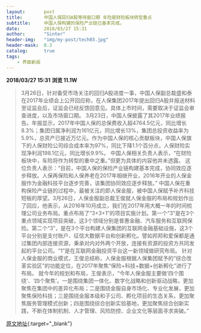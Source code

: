```yaml
---
layout:       post
title:        中国人保回归A股等待窗口期 车险是财险板块转型重点
subtitle:     中国人保构建的保险产业链已基本完成。
date:         2018/03/27 15:31
author:       "Sinter"
header-img:   "img/my-post/tech03.jpg"
header-mask:  0.3
catalog:      true
tags:
    - 界面新闻
---
```


**2018/03/27 15:31**  **浏览 11.1W**

> 3月26日，针对备受市场关注的回归A股进度一事，中国人保副总裁盛和泰在2017年业绩会上公开回应称，在人保集团2017年提出回归A股并报送材料至证监会后，证监会已经反馈回意见。具体上市时间，需要取决于证监会审查进度，以及市场窗口期。
3月23日，中国人保披露了其2017年业绩报告。年报显示，2017年中国人保的总保费收入超4764.5亿元，同比增长8.3%；集团归属净利润为161亿元，同比增长13%，集团总投资收益率为5.9%，总资产已接近万亿元。作为中国人保的核心贡献板块，中国人保旗下的人保财险公司综合成本率为97%，同比下降1.1个百分点，人保财险实现净利润198.1亿元，同比增长9.9%。
中国人保相关负责人表示，“在财险板块中，车险将作为转型的重中之重。”但更为具体的内容他并未透露。
这位负责人表示：“目前，中国人保的保险产业链构建基本完成，协同效应逐步释放。人保再保险和人保养老在2017年相继开业，2016年开业的人保金服作为金融科技平台逐步完善，该集团协同效应逐步释放。”
中国人保在重构保险产业链的过程中，最被关注的即人保金服，被中国人保赋予补齐科技短板的厚望。3月26日，人保金服副总裁王俊就人保金服的布局和规划作出了回应，他表示，从2016年10月成立，我们在2017年用大概一年的时间梳理公司业务布局。重点布局了“3+3+1”的项目实施计划。第一个“3”是在3个重点领域实现项目突破，这3个领域分别是普惠金融、汽车服务和互联网保险。第二个“3”，是在3个平台构建人保集团的互联网金融基础设施，这3个平台分别是支付账户、征信大数据平台和创新孵化。譬如邦邦和爱保都是通过集团内部连接资源，秉承对内对外两个开放，连接有资源的投资方共同发起的平台公司。“1”是在互联网金融投资平台这一新领域做研究布局。
针对人保金服的商业模式，王俊总结称，人保金服根据人保集团赋予的“综合改革实验区”的功能定位，在2017年聚焦“保险+科技+数据+创新孵化”进行了布局。
就今年的规划和布局，王俊表示，“今年人保金服主要做‘四个围绕’、‘四个聚焦’。一是围绕集团一体化、数字化战略和创新驱动战略，更加聚焦在集团中的差异化布局；二是围绕金服自身市场化、专业化发展，更加聚焦保险科技；三是围绕金服本级和子公司、孵化项目的生态关系，更加聚焦服务管理模式创新；四是围绕综合创新实验基地，更加聚焦综合创新实践，不断在体制机制、人才管理、风险防控、企业文化等层面寻求突破。”


[原文地址](http://www.jiemian.com/article/2015276.html){:target="_blank"}


